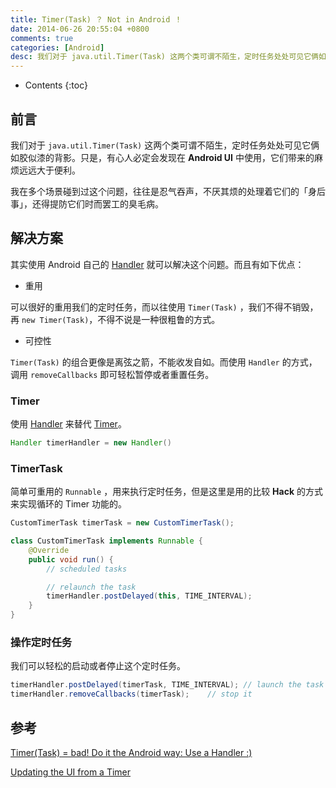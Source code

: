 ```yaml
---
title: Timer(Task) ？ Not in Android ！
date: 2014-06-26 20:55:04 +0800
comments: true
categories: [Android]
desc: 我们对于 java.util.Timer(Task) 这两个类可谓不陌生，定时任务处处可见它俩如胶似漆的背影。只是，有心人必定会发现在 Android UI 中使用，它们带来的麻烦远远大于便利。我在多个场景碰到过这个问题，往往是忍气吞声，不厌其烦的处理着它们的「身后事」，还得提防它们时而罢工的臭毛病。
---
```


* Contents
{:toc}

## 前言

我们对于 ``java.util.Timer(Task)`` 这两个类可谓不陌生，定时任务处处可见它俩如胶似漆的背影。只是，有心人必定会发现在 **Android UI** 中使用，它们带来的麻烦远远大于便利。

我在多个场景碰到过这个问题，往往是忍气吞声，不厌其烦的处理着它们的「身后事」，还得提防它们时而罢工的臭毛病。

## 解决方案

其实使用 Android 自己的 [Handler][1] 就可以解决这个问题。而且有如下优点：

- 重用

可以很好的重用我们的定时任务，而以往使用 ``Timer(Task)`` ，我们不得不销毁，再 ``new Timer(Task)``，不得不说是一种很粗鲁的方式。

- 可控性

``Timer(Task)`` 的组合更像是离弦之箭，不能收发自如。而使用 ``Handler`` 的方式，调用 ``removeCallbacks`` 即可轻松暂停或者重置任务。

### Timer

使用 [Handler][1] 来替代 [Timer][5]。

```java
Handler timerHandler = new Handler()
```

### TimerTask

简单可重用的 ``Runnable`` ，用来执行定时任务，但是这里是用的比较 **Hack** 的方式来实现循环的 Timer 功能的。

```java
CustomTimerTask timerTask = new CustomTimerTask();

class CustomTimerTask implements Runnable {
    @Override
    public void run() {
        // scheduled tasks

        // relaunch the task
        timerHandler.postDelayed(this, TIME_INTERVAL);
    }
}
```

### 操作定时任务

我们可以轻松的启动或者停止这个定时任务。

```java
timerHandler.postDelayed(timerTask, TIME_INTERVAL); // launch the task
timerHandler.removeCallbacks(timerTask);	// stop it
```

## 参考

[Timer(Task) = bad! Do it the Android way: Use a Handler :)][3]

[Updating the UI from a Timer][4]

[1]: https://developer.android.com/reference/android/os/Handler.html
[2]: https://developer.android.com/reference/android/os/Handler.html#removeCallbacks(java.lang.Runnable)
[3]: http://www.mopri.de/2010/timertask-bad-do-it-the-android-way-use-a-handler/
[4]: http://docs.huihoo.com/android/2.1/resources/articles/timed-ui-updates.html
[5]: https://developer.android.com/reference/java/util/Timer.html
